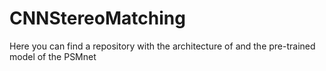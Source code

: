 # CNNStereoMatching
Here you can find a repository with the architecture of and the pre-trained model of the PSMnet
